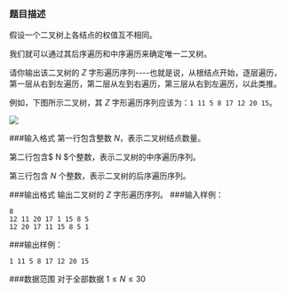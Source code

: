 ### 题目描述
假设一个二叉树上各结点的权值互不相同。

我们就可以通过其后序遍历和中序遍历来确定唯一二叉树。

请你输出该二叉树的 $Z$ 字形遍历序列----也就是说，从根结点开始，逐层遍历，第一层从右到左遍历，第二层从左到右遍历，第三层从右到左遍历，以此类推。

例如，下图所示二叉树，其 $Z$ 字形遍历序列应该为：`1 11 5 8 17 12 20 15`。

![](https://syc-oj-file.oss-cn-shenzhen.aliyuncs.com/img/20201002192331622.jpg)


###输入格式
第一行包含整数 $N$，表示二叉树结点数量。

第二行包含$ N $个整数，表示二叉树的中序遍历序列。

第三行包含 $N$ 个整数，表示二叉树的后序遍历序列。

###输出格式
输出二叉树的 $Z$ 字形遍历序列。
###输入样例：
```
8
12 11 20 17 1 15 8 5
12 20 17 11 15 8 5 1
```
###输出样例：
```
1 11 5 8 17 12 20 15
```
###数据范围
对于全部数据 $1 \leq N \leq 30$